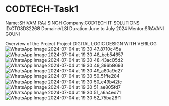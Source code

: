 # CODTECH-Task1
Name:SHIVAM RAJ SINGH 
Company:CODTECH IT SOLUTIONS 
ID:CT08DS2268
Domain:VLSI
Duration:June to July 2024
Mentor:SRAVANI GOUNI

Overview of the Project
Project:DIGITAL LOGIC DESIGN WITH VERILOG
![WhatsApp Image 2024-07-04 at 19 30 47_8710c45a](https://github.com/Shivamrajsingh001/CODTECH-Task1/assets/174721786/449ca969-a679-49a2-a811-f0b18e65f651)
![WhatsApp Image 2024-07-04 at 19 30 48_bcb54657](https://github.com/Shivamrajsingh001/CODTECH-Task1/assets/174721786/247c1106-9cb3-4958-898f-0e94329fda2f)
![WhatsApp Image 2024-07-04 at 19 30 48_43ac05d2](https://github.com/Shivamrajsingh001/CODTECH-Task1/assets/174721786/997c7907-d006-49ee-9ce6-d6e237f65ae3)
![WhatsApp Image 2024-07-04 at 19 30 49_396b8693](https://github.com/Shivamrajsingh001/CODTECH-Task1/assets/174721786/61e0dc1b-e173-4b3f-ac7b-1dd8004a3f1d)
![WhatsApp Image 2024-07-04 at 19 30 49_a80a9d27](https://github.com/Shivamrajsingh001/CODTECH-Task1/assets/174721786/0ed0125b-fa0f-4f3c-bb84-4c694f8ba832)
![WhatsApp Image 2024-07-04 at 19 30 50_51ffe284](https://github.com/Shivamrajsingh001/CODTECH-Task1/assets/174721786/2b0ae215-3ccb-4a68-9c56-8ff0b4d52929)
![WhatsApp Image 2024-07-04 at 19 30 50_e49b42fc](https://github.com/Shivamrajsingh001/CODTECH-Task1/assets/174721786/1950f2d2-cc09-48f5-943a-1215bf08e4e8)
![WhatsApp Image 2024-07-04 at 19 30 51_ae805fd7](https://github.com/Shivamrajsingh001/CODTECH-Task1/assets/174721786/1370500c-c8ab-4b90-a766-70acc9dd553b)
![WhatsApp Image 2024-07-04 at 19 30 51_a6a4ed71](https://github.com/Shivamrajsingh001/CODTECH-Task1/assets/174721786/f52e6fee-4fcd-4bce-b003-915f2cf39616)
![WhatsApp Image 2024-07-04 at 19 30 52_75ba28f1](https://github.com/Shivamrajsingh001/CODTECH-Task1/assets/174721786/e1d50f9e-3834-43ff-b33f-96d42e960e57)
